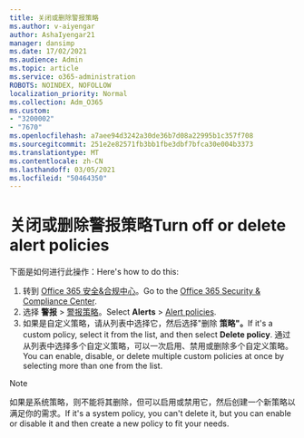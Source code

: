 ```yaml
---
title: 关闭或删除警报策略
ms.author: v-aiyengar
author: AshaIyengar21
manager: dansimp
ms.date: 17/02/2021
ms.audience: Admin
ms.topic: article
ms.service: o365-administration
ROBOTS: NOINDEX, NOFOLLOW
localization_priority: Normal
ms.collection: Adm_O365
ms.custom:
- "3200002"
- "7670"
ms.openlocfilehash: a7aee94d3242a30de36b7d08a22995b1c357f708
ms.sourcegitcommit: 251e2e82571fb3bb1fbe3dbf7bfca30e004b3373
ms.translationtype: MT
ms.contentlocale: zh-CN
ms.lasthandoff: 03/05/2021
ms.locfileid: "50464350"
---
```

# <a name="turn-off-or-delete-alert-policies"></a><span data-ttu-id="60c47-102">关闭或删除警报策略</span><span class="sxs-lookup"><span data-stu-id="60c47-102">Turn off or delete alert policies</span></span>

<span data-ttu-id="60c47-103">下面是如何进行此操作：</span><span class="sxs-lookup"><span data-stu-id="60c47-103">Here's how to do this:</span></span>

1. <span data-ttu-id="60c47-104">转到 [Office 365 安全&合规中心](https://go.microsoft.com/fwlink/p/?linkid=2077143)。</span><span class="sxs-lookup"><span data-stu-id="60c47-104">Go to the [Office 365 Security & Compliance Center](https://go.microsoft.com/fwlink/p/?linkid=2077143).</span></span>
1. <span data-ttu-id="60c47-105">选择 **警报**  >  [警报策略](https://go.microsoft.com/fwlink/?linkid=2103208)。</span><span class="sxs-lookup"><span data-stu-id="60c47-105">Select **Alerts** > [Alert policies](https://go.microsoft.com/fwlink/?linkid=2103208).</span></span>
1. <span data-ttu-id="60c47-106">如果是自定义策略，请从列表中选择它，然后选择"删除 **策略"。**</span><span class="sxs-lookup"><span data-stu-id="60c47-106">If it's a custom policy, select it from the list, and then select **Delete policy**.</span></span> <span data-ttu-id="60c47-107">通过从列表中选择多个自定义策略，可以一次启用、禁用或删除多个自定义策略。</span><span class="sxs-lookup"><span data-stu-id="60c47-107">You can enable, disable, or delete multiple custom policies at once by selecting more than one from the list.</span></span>

> [!NOTE]
> <span data-ttu-id="60c47-108">如果是系统策略，则不能将其删除，但可以启用或禁用它，然后创建一个新策略以满足你的需求。</span><span class="sxs-lookup"><span data-stu-id="60c47-108">If it's a system policy, you can't delete it, but you can enable or disable it and then create a new policy to fit your needs.</span></span>
